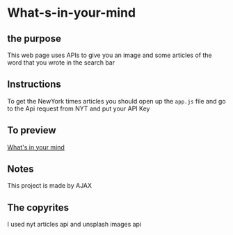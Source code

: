 # What-s-in-your-mind

## the purpose 
This web page uses APIs to give you an image and some articles of the word that you wrote in the search bar


## Instructions
To get the NewYork times articles you should open up the `app.js` file and go to the Api request from NYT and put your API Key 


## To preview 
[What's in your mind](https://omarmo123.github.io/What-s-in-your-mind/)

## Notes
This project is made by AJAX

## The copyrites 
I used nyt articles api and unsplash images api 
